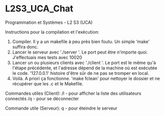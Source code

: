 # L2S3_UCA_Chat
Programmation et Systèmes - L2 S3 (UCA)

Instructions pour la compilation et l'exécution:

1. Compiler. Il y a un makefile à peu près bien foutu. Un simple 'make' suffira donc.
2. Lancer le serveur avec './server <port>'. Le port peut être n'importe quoi. J'effectuais mes tests avec 10020
3. Lancer un ou plusieurs clients avec './client <IP> <port>'. Le port est le même qu'à l'étape précédente, et l'adresse dépend de la machine où est exécutée le code. '127.0.0.1' histoire d'être sûr de ne pas se tromper en local.
4. Voilà. A priori ça fonctionne. 'make fclean' pour nettoyer le dossier et ne récupérer que les .c et le Makefile.

Commandes utiles (Client):
/l - pour afficher la liste des utilisateurs connectés
/q - pour se déconnecter

Commande utile (Serveur):
q - pour éteindre le serveur
